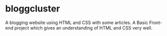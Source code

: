 # bloggcluster
A blogging website using HTML and CSS with some articles.
A Basic Front-end project which gives an understanding of HTML and CSS very well.
